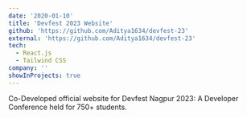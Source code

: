 ```yaml
---
date: '2020-01-10'
title: 'Devfest 2023 Website'
github: 'https://github.com/Aditya1634/devfest-23'
external: 'https://github.com/Aditya1634/devfest-23'
tech:
  - React.js
  - Tailwind CSS
company: ''
showInProjects: true
---
```


Co-Developed official website for Devfest Nagpur 2023: A Developer Conference held for 750+ students.
